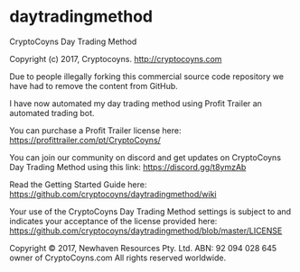 # daytradingmethod
CryptoCoyns Day Trading Method

Copyright (c) 2017, Cryptocoyns. http://cryptocoyns.com

Due to people illegally forking this commercial source code repository we have had to remove the content from GitHub.

I have now automated my day trading method using Profit Trailer an automated trading bot.

You can purchase a Profit Trailer license here:
https://profittrailer.com/pt/CryptoCoyns/

You can join our community on discord and get updates on CryptoCoyns Day Trading Method using this link: https://discord.gg/t8ymzAb

Read the Getting Started Guide here:
https://github.com/cryptocoyns/daytradingmethod/wiki

Your use of the CryptoCoyns Day Trading Method settings is subject to and indicates your acceptance of the license provided here:  https://github.com/cryptocoyns/daytradingmethod/blob/master/LICENSE

Copyright © 2017, Newhaven Resources Pty. Ltd. ABN: 92 094 028 645 owner of CryptoCoyns.com All rights reserved worldwide.
